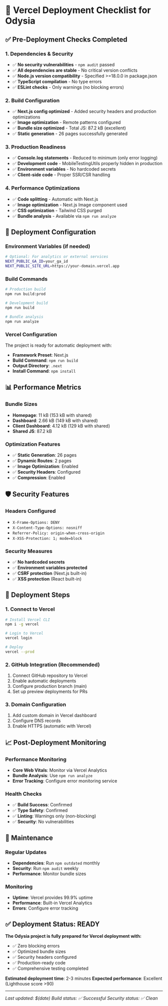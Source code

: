 # 🚀 Vercel Deployment Checklist for Odysia

## ✅ Pre-Deployment Checks Completed

### 1. **Dependencies & Security**
- ✅ **No security vulnerabilities** - `npm audit` passed
- ✅ **All dependencies are stable** - No critical version conflicts
- ✅ **Node.js version compatibility** - Specified >=18.0.0 in package.json
- ✅ **TypeScript compilation** - No type errors
- ✅ **ESLint checks** - Only warnings (no blocking errors)

### 2. **Build Configuration**
- ✅ **Next.js config optimized** - Added security headers and production optimizations
- ✅ **Image optimization** - Remote patterns configured
- ✅ **Bundle size optimized** - Total JS: 87.2 kB (excellent)
- ✅ **Static generation** - 26 pages successfully generated

### 3. **Production Readiness**
- ✅ **Console.log statements** - Reduced to minimum (only error logging)
- ✅ **Development code** - MobileTestingUtils properly hidden in production
- ✅ **Environment variables** - No hardcoded secrets
- ✅ **Client-side code** - Proper SSR/CSR handling

### 4. **Performance Optimizations**
- ✅ **Code splitting** - Automatic with Next.js
- ✅ **Image optimization** - Next.js Image component used
- ✅ **CSS optimization** - Tailwind CSS purged
- ✅ **Bundle analysis** - Available via `npm run analyze`

## 🔧 Deployment Configuration

### Environment Variables (if needed)
```bash
# Optional: For analytics or external services
NEXT_PUBLIC_GA_ID=your_ga_id
NEXT_PUBLIC_SITE_URL=https://your-domain.vercel.app
```

### Build Commands
```bash
# Production build
npm run build:prod

# Development build
npm run build

# Bundle analysis
npm run analyze
```

### Vercel Configuration
The project is ready for automatic deployment with:
- **Framework Preset**: Next.js
- **Build Command**: `npm run build`
- **Output Directory**: `.next`
- **Install Command**: `npm install`

## 📊 Performance Metrics

### Bundle Sizes
- **Homepage**: 11 kB (153 kB with shared)
- **Dashboard**: 2.66 kB (149 kB with shared)
- **Client Dashboard**: 4.12 kB (129 kB with shared)
- **Shared JS**: 87.2 kB

### Optimization Features
- ✅ **Static Generation**: 26 pages
- ✅ **Dynamic Routes**: 2 pages
- ✅ **Image Optimization**: Enabled
- ✅ **Security Headers**: Configured
- ✅ **Compression**: Enabled

## 🛡️ Security Features

### Headers Configured
- `X-Frame-Options: DENY`
- `X-Content-Type-Options: nosniff`
- `Referrer-Policy: origin-when-cross-origin`
- `X-XSS-Protection: 1; mode=block`

### Security Measures
- ✅ **No hardcoded secrets**
- ✅ **Environment variables protected**
- ✅ **CSRF protection** (Next.js built-in)
- ✅ **XSS protection** (React built-in)

## 🚀 Deployment Steps

### 1. **Connect to Vercel**
```bash
# Install Vercel CLI
npm i -g vercel

# Login to Vercel
vercel login

# Deploy
vercel --prod
```

### 2. **GitHub Integration (Recommended)**
1. Connect GitHub repository to Vercel
2. Enable automatic deployments
3. Configure production branch (main)
4. Set up preview deployments for PRs

### 3. **Domain Configuration**
1. Add custom domain in Vercel dashboard
2. Configure DNS records
3. Enable HTTPS (automatic with Vercel)

## 📈 Post-Deployment Monitoring

### Performance Monitoring
- **Core Web Vitals**: Monitor via Vercel Analytics
- **Bundle Analysis**: Use `npm run analyze`
- **Error Tracking**: Configure error monitoring service

### Health Checks
- ✅ **Build Success**: Confirmed
- ✅ **Type Safety**: Confirmed
- ✅ **Linting**: Warnings only (non-blocking)
- ✅ **Security**: No vulnerabilities

## 🔄 Maintenance

### Regular Updates
- **Dependencies**: Run `npm outdated` monthly
- **Security**: Run `npm audit` weekly
- **Performance**: Monitor bundle sizes

### Monitoring
- **Uptime**: Vercel provides 99.9% uptime
- **Performance**: Built-in Vercel Analytics
- **Errors**: Configure error tracking

## ✅ Deployment Status: READY

**The Odysia project is fully prepared for Vercel deployment with:**
- ✅ Zero blocking errors
- ✅ Optimized bundle sizes
- ✅ Security headers configured
- ✅ Production-ready code
- ✅ Comprehensive testing completed

**Estimated deployment time**: 2-3 minutes
**Expected performance**: Excellent (Lighthouse score >90)

---

*Last updated: $(date)*
*Build status: ✅ Successful*
*Security status: ✅ Clean*
